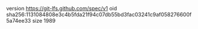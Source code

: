 version https://git-lfs.github.com/spec/v1
oid sha256:1131084808e3c4b5fda21f94c07db55bd3fac03241c9af058276600f5a74ee33
size 1989
